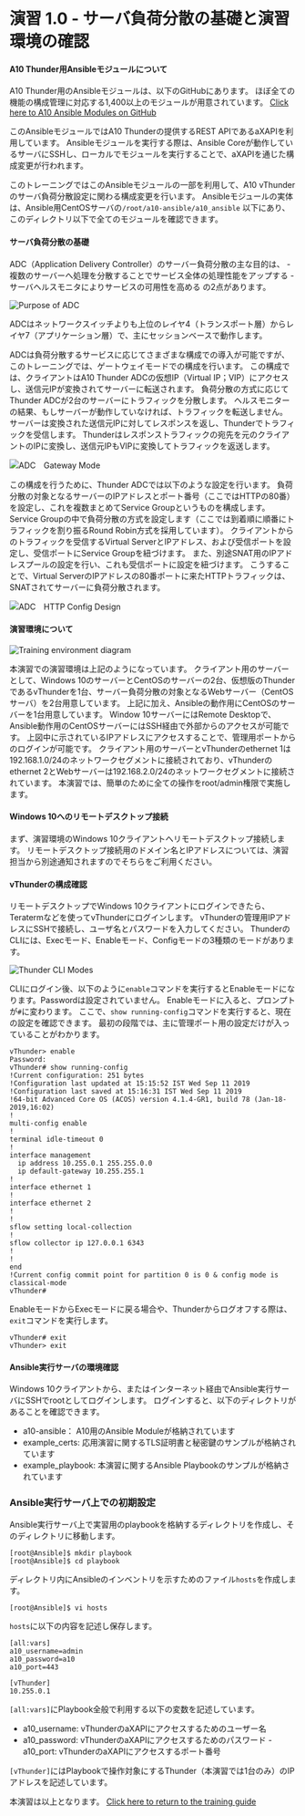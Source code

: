 # 演習 1.0 - サーバ負荷分散の基礎と演習環境の確認

#### A10 Thunder用Ansibleモジュールについて

A10 Thunder用のAnsibleモジュールは、以下のGitHubにあります。
ほぼ全ての機能の構成管理に対応する1,400以上のモジュールが用意されています。
[Click here to A10 Ansible Modules on GitHub](https://github.com/a10networks/a10-ansible)

このAnsibleモジュールではA10 Thunderの提供するREST APIであるaXAPIを利用しています。
Ansibleモジュールを実行する際は、Ansible Coreが動作しているサーバにSSHし、ローカルでモジュールを実行することで、aXAPIを通じた構成変更が行われます。

このトレーニングではこのAnsibleモジュールの一部を利用して、A10 vThunderのサーバ負荷分散設定に関わる構成変更を行います。
Ansibleモジュールの実体は、Ansible用CentOSサーバの`/root/a10-ansible/a10_ansible` 以下にあり、このディレクトリ以下で全てのモジュールを確認できます。

#### サーバ負荷分散の基礎

ADC（Application Delivery Controller）のサーバー負荷分散の主な目的は、
-　複数のサーバーへ処理を分散することでサービス全体の処理性能をアップする
-　サーバヘルスモニタによりサービスの可用性を高める
の2点があります。

![Purpose of ADC](../images/ADC_Purpose.png)

ADCはネットワークスイッチよりも上位のレイヤ4（トランスポート層）からレイヤ7（アプリケーション層）で、主にセッションベースで動作します。

ADCは負荷分散するサービスに応じてさまざまな構成での導入が可能ですが、このトレーニングでは、ゲートウェイモードでの構成を行います。
この構成では、クライアントはA10 Thunder ADCの仮想IP（Virtual IP；VIP）にアクセスし、送信元IPが変換されてサーバーに転送されます。
負荷分散の方式に応じてThunder ADCが2台のサーバーにトラフィックを分散します。
ヘルスモニターの結果、もしサーバーが動作していなければ、トラフィックを転送しません。
サーバーは変換された送信元IPに対してレスポンスを返し、Thunderでトラフィックを受信します。
Thunderはレスポンストラフィックの宛先を元のクライアントのIPに変換し、送信元IPもVIPに変換してトラフィックを返送します。

![ADC　Gateway Mode](../images/ADC_Gateway_Mode.png)

この構成を行うために、Thunder ADCでは以下のような設定を行います。
負荷分散の対象となるサーバーのIPアドレスとポート番号（ここではHTTPの80番）を設定し、これを複数まとめてService Groupというものを構成します。
Service Groupの中で負荷分散の方式を設定します（ここでは到着順に順番にトラフィックを割り振るRound Robin方式を採用しています）。
クライアントからのトラフィックを受信するVirtual ServerとIPアドレス、および受信ポートを設定し、受信ポートにService Groupを紐づけます。
また、別途SNAT用のIPアドレスプールの設定を行い、これも受信ポートに設定を紐づけます。
こうすることで、Virtual ServerのIPアドレスの80番ポートに来たHTTPトラフィックは、SNATされてサーバーに負荷分散されます。

![ADC　HTTP Config Design](../images/Config_Design_http.png)


#### 演習環境について

![Training environment diagram](../images/Ansible-setup01.png)

本演習での演習環境は上記のようになっています。
クライアント用のサーバーとして、Windows 10のサーバーとCentOSのサーバーの2台、仮想版のThunderであるvThunderを1台、サーバー負荷分散の対象となるWebサーバー（CentOSサーバ）を2台用意しています。
上記に加え、Ansibleの動作用にCentOSのサーバーを1台用意しています。
Window 10サーバーにはRemote Desktopで、Ansible動作用のCentOSサーバーにはSSH経由で外部からのアクセスが可能です。
上図中に示されているIPアドレスにアクセスすることで、管理用ポートからのログインが可能です。
クライアント用のサーバーとvThunderのethernet 1は192.168.1.0/24のネットワークセグメントに接続されており、vThunderのethernet 2とWebサーバーは192.168.2.0/24のネットワークセグメントに接続されています。
本演習では、簡単のために全ての操作をroot/admin権限で実施します。

#### Windows 10へのリモートデスクトップ接続

まず、演習環境のWindows 10クライアントへリモートデスクトップ接続します。
リモートデスクトップ接続用のドメイン名とIPアドレスについては、演習担当から別途通知されますのでそちらをご利用ください。

#### vThunderの構成確認

リモートデスクトップでWindows 10クライアントにログインできたら、Teratermなどを使ってvThunderにログインします。
vThunderの管理用IPアドレスにSSHで接続し、ユーザ名とパスワードを入力してください。
ThunderのCLIには、Execモード、Enableモード、Configモードの3種類のモードがあります。

![Thunder CLI Modes](../images/Thunder-CLI-Modes.png)

CLIにログイン後、以下のように`enable`コマンドを実行するとEnableモードになります。Passwordは設定されていません。
Enableモードに入ると、プロンプトが`#`に変わります。
ここで、`show running-config`コマンドを実行すると、現在の設定を確認できます。
最初の段階では、主に管理ポート用の設定だけが入っていることがわかります。
```
vThunder> enable
Password:
vThunder# show running-config
!Current configuration: 251 bytes
!Configuration last updated at 15:15:52 IST Wed Sep 11 2019
!Configuration last saved at 15:16:31 IST Wed Sep 11 2019
!64-bit Advanced Core OS (ACOS) version 4.1.4-GR1, build 78 (Jan-18-2019,16:02)
!
multi-config enable
!
terminal idle-timeout 0
!
interface management
  ip address 10.255.0.1 255.255.0.0
  ip default-gateway 10.255.255.1
!
interface ethernet 1
!
interface ethernet 2
!
!
sflow setting local-collection
!
sflow collector ip 127.0.0.1 6343
!
!
end
!Current config commit point for partition 0 is 0 & config mode is classical-mode
vThunder#
```

EnableモードからExecモードに戻る場合や、Thunderからログオフする際は、`exit`コマンドを実行します。
```
vThunder# exit
vThunder> exit
```


#### Ansible実行サーバの環境確認

Windows 10クライアントから、またはインターネット経由でAnsible実行サーバにSSHでrootとしてログインします。
ログインすると、以下のディレクトリがあることを確認できます。
- a10-ansible： A10用のAnsible Moduleが格納されています
- example_certs: 応用演習に関するTLS証明書と秘密鍵のサンプルが格納されています
- example_playbook: 本演習に関するAnsible Playbookのサンプルが格納されています


### Ansible実行サーバ上での初期設定

Ansible実行サーバ上で実習用のplaybookを格納するディレクトリを作成し、そのディレクトリに移動します。
```
[root@Ansible]$ mkdir playbook
[root@Ansible]$ cd playbook
```

ディレクトリ内にAnsibleのインベントリを示すためのファイル`hosts`を作成します。
```
[root@Ansible]$ vi hosts
```

`hosts`に以下の内容を記述し保存します。
```
[all:vars]
a10_username=admin
a10_password=a10
a10_port=443

[vThunder]
10.255.0.1
```
`[all:vars]`にPlaybook全般で利用する以下の変数を記述しています。
- a10_username: vThunderのaXAPIにアクセスするためのユーザー名
- a10_password: vThunderのaXAPIにアクセスするためのパスワード
-　a10_port: vThunderのaXAPIにアクセスするポート番号

`[vThunder]`にはPlaybookで操作対象にするThunder（本演習では1台のみ）のIPアドレスを記述しています。

本演習は以上となります。  [Click here to return to the training guide](../README.ja.md)
